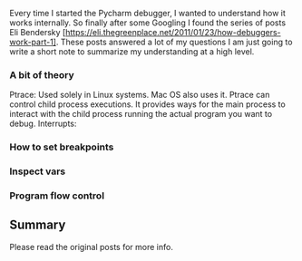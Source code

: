 Every time I started the Pycharm debugger, I wanted to understand how it works internally. So finally after some Googling I found the series of posts Eli Bendersky [https://eli.thegreenplace.net/2011/01/23/how-debuggers-work-part-1]. These posts answered a lot of my questions I am just going to write a short note to summarize my understanding at a high level.

### A bit of theory
Ptrace: Used solely in Linux systems. Mac OS also uses it.
Ptrace can control child process executions. It provides ways for the main process to interact with the child process running the actual program you want to debug.
Interrupts:

### How to set breakpoints

### Inspect vars

### Program flow control

## Summary
Please read the original posts for more info.